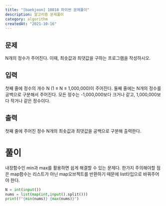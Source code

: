```yaml
---
title: "[baekjoon] 10818 파이썬 문제풀이"
description: 알고리즘 문제풀이
category: algorithm
createdAt: "2021-10-16"
---
```


## 문제

N개의 정수가 주어진다. 이때, 최솟값과 최댓값을 구하는 프로그램을 작성하시오.

## 입력

첫째 줄에 정수의 개수 N (1 ≤ N ≤ 1,000,000)이 주어진다. 둘째 줄에는 N개의 정수를 공백으로 구분해서 주어진다. 모든 정수는 -1,000,000보다 크거나 같고, 1,000,000보다 작거나 같은 정수이다.

## 출력

첫째 줄에 주어진 정수 N개의 최솟값과 최댓값을 공백으로 구분해 출력한다.

# 풀이

내장함수인 min과 max를 활용하면 쉽게 해결할 수 있는 문제다. 한가지 주의해야할 점은 map함수는 리스트가 아닌 map오브젝트를 반환하기 때문에 list타입으로 바꿔주어야 한다.

```python
N = int(input())
nums = list(map(int,input().split()))
print(f"{min(nums)} {max(nums)}")
```
